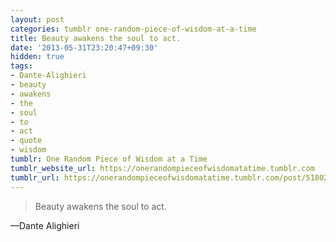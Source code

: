 ```yaml
---
layout: post
categories: tumblr one-random-piece-of-wisdom-at-a-time
title: Beauty awakens the soul to act.
date: '2013-05-31T23:20:47+09:30'
hidden: true
tags:
- Dante-Alighieri
- beauty
- awakens
- the
- soul
- to
- act
- quote
- wisdom
tumblr: One Random Piece of Wisdom at a Time
tumblr_website_url: https://onerandompieceofwisdomatatime.tumblr.com
tumblr_url: https://onerandompieceofwisdomatatime.tumblr.com/post/51802817288/beauty-awakens-the-soul-to-act
---
```

> Beauty awakens the soul to act.

—Dante Alighieri
